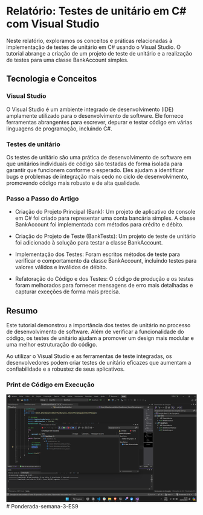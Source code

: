 # Relatório: Testes de unitário em C# com Visual Studio

Neste relatório, exploramos os conceitos e práticas relacionadas à implementação de testes de unitário em C# usando o Visual Studio. O tutorial abrange a criação de um projeto de teste de unitário e a realização de testes para uma classe BankAccount simples.

## Tecnologia e Conceitos
### Visual Studio
O Visual Studio é um ambiente integrado de desenvolvimento (IDE) amplamente utilizado para o desenvolvimento de software. Ele fornece ferramentas abrangentes para escrever, depurar e testar código em várias linguagens de programação, incluindo C#.

### Testes de unitário
Os testes de unitário são uma prática de desenvolvimento de software em que unitários individuais de código são testadas de forma isolada para garantir que funcionem conforme o esperado. Eles ajudam a identificar bugs e problemas de integração mais cedo no ciclo de desenvolvimento, promovendo código mais robusto e de alta qualidade.

### Passo a Passo do Artigo
- Criação do Projeto Principal (Bank): Um projeto de aplicativo de console em C# foi criado para representar uma conta bancária simples. A classe BankAccount foi implementada com métodos para crédito e débito.

- Criação do Projeto de Teste (BankTests): Um projeto de teste de unitário foi adicionado à solução para testar a classe BankAccount.

- Implementação dos Testes: Foram escritos métodos de teste para verificar o comportamento da classe BankAccount, incluindo testes para valores válidos e inválidos de débito.

- Refatoração do Código e dos Testes: O código de produção e os testes foram melhorados para fornecer mensagens de erro mais detalhadas e capturar exceções de forma mais precisa.

## Resumo
Este tutorial demonstrou a importância dos testes de unitário no processo de desenvolvimento de software. Além de verificar a funcionalidade do código, os testes de unitário ajudam a promover um design mais modular e uma melhor estruturação do código.

Ao utilizar o Visual Studio e as ferramentas de teste integradas, os desenvolvedores podem criar testes de unitário eficazes que aumentam a confiabilidade e a robustez de seus aplicativos.

### Print de Código em Execução
![Alt text](image.png)# Ponderada-semana-3-ES9
